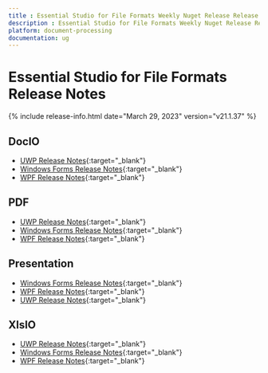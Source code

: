 ```yaml
---
title : Essential Studio for File Formats Weekly Nuget Release Release Notes  
description : Essential Studio for File Formats Weekly Nuget Release Release Notes  
platform: document-processing
documentation: ug
---
```


# Essential Studio for File Formats  Release Notes  

{% include release-info.html date="March 29, 2023" version="v21.1.37" %} 

## DocIO

* [UWP Release Notes](/uwp/release-notes/v21.1.37#docio){:target="_blank"}
* [Windows Forms Release Notes](/windowsforms/release-notes/v21.1.37#docio){:target="_blank"}
* [WPF Release Notes](/wpf/release-notes/v21.1.37#docio){:target="_blank"}


## PDF

* [UWP Release Notes](/uwp/release-notes/v21.1.37#pdf){:target="_blank"}
* [Windows Forms Release Notes](/windowsforms/release-notes/v21.1.37#pdf){:target="_blank"}
* [WPF Release Notes](/wpf/release-notes/v21.1.37#pdf){:target="_blank"}


## Presentation

* [Windows Forms Release Notes](/windowsforms/release-notes/v21.1.37#presentation){:target="_blank"}
* [WPF Release Notes](/wpf/release-notes/v21.1.37#presentation){:target="_blank"}
* [UWP Release Notes](/uwp/release-notes/v21.1.37#presentation){:target="_blank"}


## XlsIO

* [UWP Release Notes](/uwp/release-notes/v21.1.37#xlsio){:target="_blank"}
* [Windows Forms Release Notes](/windowsforms/release-notes/v21.1.37#xlsio){:target="_blank"}
* [WPF Release Notes](/wpf/release-notes/v21.1.37#xlsio){:target="_blank"}